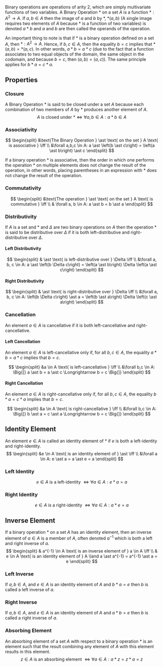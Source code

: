 Binary operations are operations of arity 2, which are simply multivariate
functions of two variables. A Binary Operation $\ast$ on a set $A$
is a function $\ast: A^2 \rightarrow A$. If $a, b \in A$ then the image
of $a$ and $b$ by $\ast$, $\ast\left(a, b\right)$ (A single image requires two elements of $A$ because
$\ast$ is a function of two variables) is denoted $a \ast b$ and $a$ and $b$ are then called the operands of the operation.

An important thing to note is that if $\ast$ is a binary operation defined on a set $A$, then $\ast: A^2 \rightarrow A$. Hence, if $b, c \in A$, then the equality $b = c$ implies that $\ast\left(a, b\right) = \ast\left(a,c\right)$. In other words, $a \ast b = a \ast c$ (due to the fact that a function associates to two equal objects of the domain, the same object in the codomain, and because $b=c$, then $\left(a, b\right) = \left(a, c\right)$). The same principle applies for $b \ast a = c \ast a$.


## Properties

### Closure

A Binary Operation $\ast$ is said to be closed under a set $A$ because each combination of two members of $A$ by $\ast$ produces another
element of $A$.
$$
	A \text{ is closed under } \ast \iff \forall a, b \in A: a \ast b \in A
$$

### Associativity

$$
\begin{split}
	&\text{The Binary Operation } \ast \text{ on the set } A \text{ is associative } \iff \\
	&\forall a,b,c \in A: a \ast \left(b \ast c\right) = \left(a \ast b\right) \ast c
\end{split}
$$

If a binary operation $\ast$ is associative, then the order in which one performs the operation $\ast$ on multiple elements does not change the result of the operation, in other words, placing parentheses in an expression with $\ast$ does not change the result of the operation.

### Commutativity

$$
\begin{split}
	&\text{The operation } \ast \text{ on the set } A \text{ is commutative } \iff \\
	& \forall a, b \in A: a \ast b = b \ast a
\end{split}
$$

### Distributivity

If $A$ is a set and $\ast$ and $\Delta$ are two binary operations on $A$ then the operation $\ast$ is said to be distributive over $\Delta$ if it is both left-distributive and right-distributive over $\Delta$.

#### Left Distributivity

$$
\begin{split}
	& \ast \text{ is left-distributive over } \Delta \iff \\
	&\forall a, b, c \in A: a \ast \left(b \Delta c\right) = \left(a \ast b\right) \Delta \left(a \ast c\right)
\end{split}
$$

#### Right Distributivity

$$
\begin{split}
	& \ast \text{ is right-distributive over } \Delta \iff \\
	&\forall a, b, c \in A: \left(b \Delta c\right) \ast a = \left(b \ast a\right) \Delta \left(c \ast a\right)
\end{split}
$$

### Cancellation

An element $a \in A$ is cancellative if it is both left-cancellative and right-cancellative.

#### Left Cancellation

An element $a \in A$ is left-cancellative only if, for all $b, c \in A$, the equality $a \ast b = a \ast c$ implies that $b = c$.

$$
\begin{split}
	&a \in A \text{ is left-cancellative } \iff \\
	&\forall b,c \in A: \Big{[} a \ast b = a \ast c \Longrightarrow b = c \Big{]}
\end{split}
$$

#### Right Cancellation

An element $a \in A$ is right-cancellative only if, for all $b, c \in A$, the equality $b \ast a = c \ast a$ implies that $b = c$.

$$
\begin{split}
	&a \in A \text{ is right-cancellative } \iff \\
	&\forall b,c \in A: \Big{[} b \ast a = c \ast a \Longrightarrow b = c \Big{]}
\end{split}
$$

## Identity Element

An element $e \in A$ is called an identity element of $\ast$ if
$e$ is both a left-identity and right-identity.
$$
\begin{split}
	&e \in A \text{ is an identity element of } \ast \iff \\
	&\forall a \in A: e \ast a = a \ast e = a
\end{split}
$$

### Left Identity
$$
e \in A \text{ is a left-identity } \iff \forall a \in A: e \ast a = a
$$

### Right Identity
$$
e \in A \text{ is a right-identity } \iff \forall a \in A: a \ast e = a
$$

## Inverse Element

If a binary operation $\ast$ on a set $A$ has an identity element, then an inverse element of $a \in A$ is a member of $A$, often denoted
$a^{-1}$ which is both a left and right inverse of $a$.
$$
\begin{split}
	& a^{-1} \in A \text{ is an inverse element of } a \in A \iff \\
	& e \in A \text{ is an identity element of } A \land a \ast a^{-1} = a^{-1} \ast a = e
\end{split}
$$

### Left Inverse
If $a, b \in A$, and $e \in A$ is an identity element of $A$ and $b \ast a = e$ then $b$ is called a left inverse of $a$.

### Right Inverse
If $a, b \in A$, and $e \in A$ is an identity element of $A$ and $a \ast b = e$ then $b$ is called a right inverse of $a$.

### Absorbing Element
An absorbing element of a set $A$ with respect to a binary operation $\ast$ is
an element such that the result combining any element of $A$ with this element
results in this element.
$$
z \in A \text{ is an absorbing element } \iff \forall a \in A: a \ast z = z \ast a = z
$$
